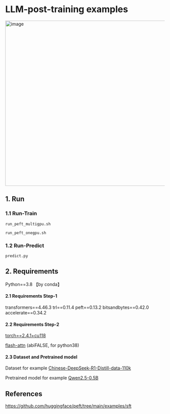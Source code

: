 # LLM-post-training examples

<img width="523" alt="image" src="https://github.com/user-attachments/assets/3cb6655c-ae09-4106-b1b6-47983a127f37" />

## 1. Run

### 1.1 Run-Train

`run_peft_multigpu.sh`

`run_peft_onegpu.sh`

### 1.2 Run-Predict

`predict.py`

## 2. Requirements
Python==3.8 【by conda】

#### 2.1 Requirements Step-1 

transformers==4.46.3 trl==0.11.4 peft==0.13.2 bitsandbytes==0.42.0 accelerate==0.34.2

#### 2.2 Requirements Step-2

[torch==2.4.1+cu118](https://download.csdn.net/download/guotong1988/89930582) 

[flash-attn](https://github.com/Dao-AILab/flash-attention/releases) (abiFALSE, for python38)

#### 2.3 Dataset and Pretrained model

Dataset for example [Chinese-DeepSeek-R1-Distill-data-110k](https://download.csdn.net/download/guotong1988/90479646) 

Pretrained model for example [Qwen2.5-0.5B](https://download.csdn.net/download/guotong1988/90479648) 

## References
https://github.com/huggingface/peft/tree/main/examples/sft
